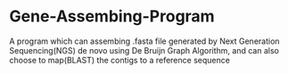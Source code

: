 # Gene-Assembing-Program
A program which can assembing .fasta file generated by Next Generation Sequencing(NGS) de novo using De Bruijn Graph Algorithm, and can also choose to map(BLAST) the contigs to a reference sequence
